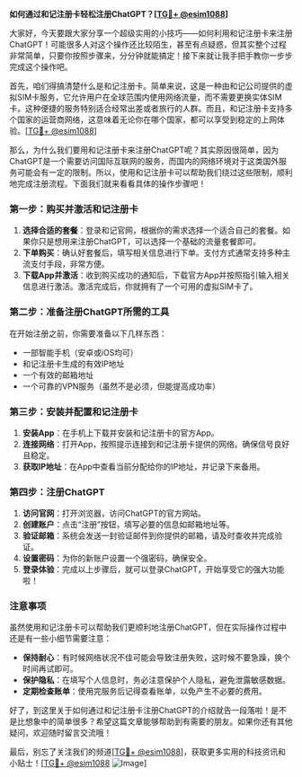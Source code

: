 **如何通过和记注册卡轻松注册ChatGPT？[[TG💪+ @esim1088](https://t.me/s/esim1088)]**

大家好，今天要跟大家分享一个超级实用的小技巧——如何利用和记注册卡来注册ChatGPT！可能很多人对这个操作还比较陌生，甚至有点疑惑，但其实整个过程非常简单，只要你按照步骤来，分分钟就能搞定！接下来就让我手把手教你一步步完成这个操作吧。

首先，咱们得搞清楚什么是和记注册卡。简单来说，这是一种由和记公司提供的虚拟SIM卡服务，它允许用户在全球范围内使用网络流量，而不需要更换实体SIM卡。这种便捷的服务特别适合经常出差或者旅行的人群。而且，和记注册卡支持多个国家的运营商网络，这意味着无论你在哪个国家，都可以享受到稳定的上网体验。[[TG💪+ @esim1088](https://t.me/s/esim1088)]

那么，为什么我们要用和记注册卡来注册ChatGPT呢？其实原因很简单，因为ChatGPT是一个需要访问国际互联网的服务，而国内的网络环境对于这类国外服务可能会有一定的限制。所以，使用和记注册卡可以帮助我们绕过这些限制，顺利地完成注册流程。下面我们就来看看具体的操作步骤吧！

### 第一步：购买并激活和记注册卡

1. **选择合适的套餐**：登录和记官网，根据你的需求选择一个适合自己的套餐。如果你只是想用来注册ChatGPT，可以选择一个基础的流量套餐即可。
2. **下单购买**：确认好套餐后，填写相关信息进行下单。支付方式通常支持多种主流支付手段，非常方便。
3. **下载App并激活**：收到购买成功的通知后，下载官方App并按照指引输入相关信息进行激活。激活完成后，你就拥有了一个可用的虚拟SIM卡了。

### 第二步：准备注册ChatGPT所需的工具

在开始注册之前，你需要准备以下几样东西：
- 一部智能手机（安卓或iOS均可）
- 和记注册卡生成的有效IP地址
- 一个有效的邮箱地址
- 一个可靠的VPN服务（虽然不是必须，但能提高成功率）

### 第三步：安装并配置和记注册卡

1. **安装App**：在手机上下载并安装和记注册卡的官方App。
2. **连接网络**：打开App，按照提示连接到和记注册卡提供的网络。确保信号良好且稳定。
3. **获取IP地址**：在App中查看当前分配给你的IP地址，并记录下来备用。

### 第四步：注册ChatGPT

1. **访问官网**：打开浏览器，访问ChatGPT的官方网站。
2. **创建账户**：点击“注册”按钮，填写必要的信息如邮箱地址等。
3. **验证邮箱**：系统会发送一封验证邮件到你提供的邮箱，请及时查收并完成验证。
4. **设置密码**：为你的新账户设置一个强密码，确保安全。
5. **登录体验**：完成以上步骤后，就可以登录ChatGPT，开始享受它的强大功能啦！

### 注意事项

虽然使用和记注册卡可以帮助我们更顺利地注册ChatGPT，但在实际操作过程中还是有一些小细节需要注意：

- **保持耐心**：有时候网络状况不佳可能会导致注册失败，这时候不要急躁，换个时间再试即可。
- **保护隐私**：在填写个人信息时，务必注意保护个人隐私，避免泄露敏感数据。
- **定期检查账单**：使用完服务后记得查看账单，以免产生不必要的费用。

好了，到这里关于如何通过和记注册卡注册ChatGPT的介绍就告一段落啦！是不是比想象中的简单很多？希望这篇文章能够帮助到有需要的朋友。如果你还有其他疑问，欢迎随时留言交流哦！

最后，别忘了关注我们的频道[[TG💪+ @esim1088](https://t.me/s/esim1088)]，获取更多实用的科技资讯和小贴士！[[TG💪+ @esim1088](https://t.me/s/esim1088) ![Image](https://i.postimg.cc/4NQfJmqS/Snipaste-2025-05-13-00-14-12.png)]